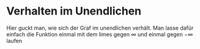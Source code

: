 # Verhalten im Unendlichen

Hier guckt man, wie sich der Graf im unendlichen verhält. Man lasse dafür einfach die Funktion einmal mit dem limes gegen $\infty$ und einmal gegen $-\infty$ laufen